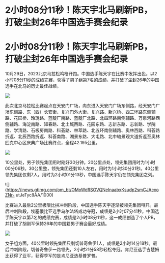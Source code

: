 # 2小时08分11秒！陈天宇北马刷新PB，打破尘封26年中国选手赛会纪录

# 2小时08分11秒！陈天宇北马刷新PB，打破尘封26年中国选手赛会纪录

10月29日，2023北京马拉松鸣枪开跑。中国选手陈天宇在比赛中发挥出色，以2小时08分11秒的成绩完赛，获得了男子组第7名的成绩，并打破了尘封26年的中国选手在北马的历史最佳战绩。

![](https://inews.gtimg.com/om_bt/O4SfHCCCCKE8NQrIvwxg2i_9UFBxhUoVif0Ey0HtPvYd4AA/1000)

此次北京马拉松比赛起点在天安门广场，向东进入天安门广场东侧路，经天安门广场东侧路、东（西）长安街、复兴门外大街、复兴路、新兴桥、西三环路东侧辅路、花园桥、玲珑路、蓝靛厂南路、蓝靛厂北路、北四环路南侧辅路、万泉河路西侧辅路、海淀南路、知春路、北土城西路、花园东路、志新东路、志新路、学院路、学清路、石板房南路、科荟路、林萃路、北五环南侧辅路、奥林西路、科荟路折返、北辰西路折返、科荟南路、湖景东路、大屯路、北中轴景观大道折返至奥林匹克中心区庆典广场比赛终点，全程42.195公里。

![](https://inews.gtimg.com/om_bt/O8D7-v4LWLSlHlG8nbemfiEqn7IT0x7LyATfW7CbTFFpIAA/1000)

10公里处，男子领先集团用时刚好30分钟。20公里点处，领先集团用时为1小时00分06秒。30公里整，领先集团还剩10人左右，用时为1小时30分31秒。40公里领先集团仅剩7人，用时为2小时01分13秒，中国选手陈天宇仍在领先集团之列。

![](https://inews.gtimg.com/om_bt/OMoWdflSOVQNeInaabxKsudp2smCJAcxoZNr-
utJeTyc8AA/1000)

比赛进入最后2公里极限比拼冲刺阶段，中国选手陈天宇逐渐被领先集团甩开。最后冲刺阶段，埃塞俄比亚选手乌尔法塔成功夺冠，成绩是2小时07分41秒。中国选手陈天宇以第7名的成绩完赛，成绩是2小时08分11秒，这一成绩创造了个人PB，并打破了胡刚军保持26年的中国籍男子赛会最好成绩。

![](https://inews.gtimg.com/om_bt/OW0Tn3aK5YKpJBzE05Dbh3tQTsQp2Xy9StG2ZYAx9_3KYAA/1000)

女子组方面，40公里时领先集团只剩切普奇鲁伊1人，成绩是2小时14分18秒。最后冲刺阶段，切普奇鲁伊一路领先，2小时21分58秒轻松夺冠。肯尼亚选手吉楚姆比获得了亚军，获得季军的是肯尼亚选基普罗普。

